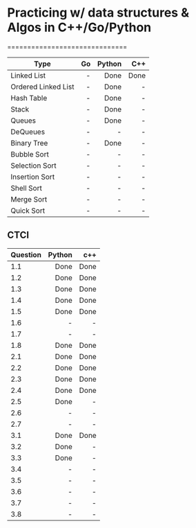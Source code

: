 # Practicing w/ data structures & Algos in C++/Go/Python
==============================

| Type                  | Go    | Python | C++    |
| ----------------------| -----:| ------:| ------:|
| Linked List           | -     | Done   |Done    |
| Ordered Linked List   | -     | Done   |-       |
| Hash Table            | -     | Done   |-       |
| Stack                 | -     | Done   |-       |
| Queues                | -     | Done   |-       |
| DeQueues              | -     | -      |-       |
| Binary Tree           | -     | Done   |-       |
| Bubble Sort           | -     | -      |-       |
| Selection Sort        | -     | -      |-       |
| Insertion Sort        | -     | -      |-       |
| Shell Sort            | -     | -      |-       |
| Merge Sort            | -     | -      |-       |
| Quick Sort            | -     | -      |-       |

## CTCI

| Question  | Python| c++    | 
| ----------| -----:| ------:|
| 1.1       | Done  | Done   |
| 1.2       | Done  | Done   |
| 1.3       | Done  | Done   |
| 1.4       | Done  | Done   |
| 1.5       | Done  | Done   |
| 1.6       | -     | -      |
| 1.7       | -     | -      |
| 1.8       | Done  | Done   |
| 2.1       | Done  | Done   |
| 2.2       | Done  | Done   |
| 2.3       | Done  | Done   |
| 2.4       | Done  | Done   |
| 2.5       | Done  | -      |
| 2.6       | -     | -      |
| 2.7       | -     | -      |
| 3.1       | Done  | Done   |
| 3.2       | Done  | -      |
| 3.3       | Done  | -      |
| 3.4       | -     | -      |
| 3.5       | -     | -      |
| 3.6       | -     | -      |
| 3.7       | -     | -      |
| 3.8       | -     | -      |

